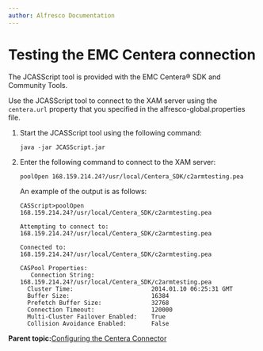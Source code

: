 ```yaml
---
author: Alfresco Documentation
---
```


# Testing the EMC Centera connection

The JCASScript tool is provided with the EMC Centera® SDK and Community Tools.

Use the JCASScript tool to connect to the XAM server using the `centera.url` property that you specified in the alfresco-global.properties file.

1.  Start the JCASScript tool using the following command:

    ```
    java -jar JCASScript.jar
    ```

2.  Enter the following command to connect to the XAM server:

    ```
    poolOpen 168.159.214.24?/usr/local/Centera_SDK/c2armtesting.pea
    ```

    An example of the output is as follows:

    ```
    CASScript>poolOpen 168.159.214.24?/usr/local/Centera_SDK/c2armtesting.pea
     
    Attempting to connect to: 168.159.214.24?/usr/local/Centera_SDK/c2armtesting.pea
     
    Connected to: 168.159.214.24?/usr/local/Centera_SDK/c2armtesting.pea
     
    CASPool Properties:
       Connection String:                 168.159.214.24?/usr/local/Centera_SDK/c2armtesting.pea
      Cluster Time:                      2014.01.10 06:25:31 GMT
      Buffer Size:                       16384
      Prefetch Buffer Size:              32768
      Connection Timeout:                120000
      Multi-Cluster Failover Enabled:    True
      Collision Avoidance Enabled:       False
    ```


**Parent topic:**[Configuring the Centera Connector](../tasks/centera-connection-config.md)


